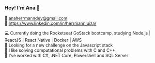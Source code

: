 ### Hey! I'm Ana 👋

<!--
**anaherrmann/anaherrmann** is a ✨ _special_ ✨ repository because its `README.md` (this file) appears on your GitHub profile.

Here are some ideas to get you started:

- 🔭 I’m currently working on ...
- 🌱 I’m currently learning ...
- 👯 I’m looking to collaborate on ...
- 🤔 I’m looking for help with ...
- 💬 Ask me about ...
- 📫 How to reach me: ...
- 😄 Pronouns: ...
- ⚡ Fun fact: ...
-->

:email: anaherrmanndev@gmail.com\
:link: https://www.linkedin.com/in/herrmannluiza/

:computer: Currently doing the Rocketseat GoStack bootcamp, studying Node.js | ReactJS | React Native | Docker | AWS\
🌱 Looking for a new challenge on the Javascript stack\
:balloon: I like solving computational problems with C and C++\
🔭 I've worked with C#, .NET Core, Powershell and SQL Server




